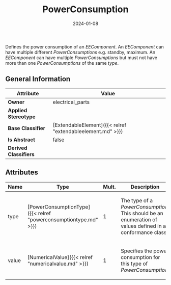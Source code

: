 ﻿---
title: PowerConsumption
toc: false
type: specs
date: "2024-01-08"
draft: false
specification: VEC
version: 2.1.0
documentType: "Recommendation"
elementType: Class
classes:
  - PowerConsumption
menu_name: vec-2.1.0
---
<p> Defines the power consumption of an <i>EEComponent</i>. An <i>EEComponent</i> can have multiple different <i>PowerConsumptions</i> e.g. standby, maximum. An <i>EEComponent</i> can have multiple <i>PowerConsumptions</i> but must not have more than one <i>PowerConsumptions</i> of the same <i>type</i>.      </p>

## General Information

| Attribute               | Value |
|-------------------------|-------|
| **Owner**               | electrical_parts |
| **Applied Stereotype**  |   |
| **Base Classifier**     | [ExtendableElement]({{< relref "extendableelement.md" >}})<br/>  |
| **Is Abstract**         | false |
| **Derived Classifiers** |   |

## Attributes
|  Name  |  Type  |  Mult.  |  Description  |  Owning Classifier  |
|--------|--------|---------|---------------|--------------|
|type| [PowerConsumptionType]({{< relref "powerconsumptiontype.md" >}}) | 1 | <p> The type of a <i>PowerConsumption</i>. This should be an enumeration of values defined in a conformance class.      </p> | [PowerConsumption]({{< relref "powerconsumption.md" >}}) |
|value| [NumericalValue]({{< relref "numericalvalue.md" >}}) | 1 | <p> Specifies the power consumption for this type of <i>PowerConsumption</i>.      </p> | [PowerConsumption]({{< relref "powerconsumption.md" >}}) |





